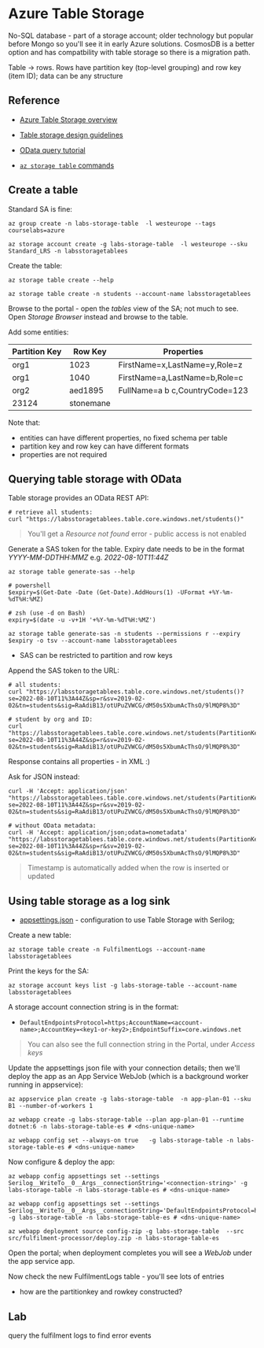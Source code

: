 # Azure Table Storage

No-SQL database - part of a storage account; older technology but popular before Mongo so you'll see it in early Azure solutions. CosmosDB is a better option and has compatbility with table storage so there is a migration path.

Table -> rows. Rows have partition key (top-level grouping) and row key (item ID); data can be any structure

## Reference

- [Azure Table Storage overview](https://docs.microsoft.com/en-us/azure/storage/tables/table-storage-overview)

- [Table storage design guidelines](https://docs.microsoft.com/en-us/azure/storage/tables/table-storage-design-guidelines)

- [OData query tutorial](https://www.odata.org/getting-started/basic-tutorial/#queryData)

- [`az storage table` commands](https://docs.microsoft.com/en-us/cli/azure/storage/table?view=azure-cli-latest)

## Create a table

Standard SA is fine:

```
az group create -n labs-storage-table  -l westeurope --tags courselabs=azure

az storage account create -g labs-storage-table  -l westeurope --sku Standard_LRS -n labsstoragetablees
```


Create the table:

```
az storage table create --help

az storage table create -n students --account-name labsstoragetablees
```

Browse to the portal - open the _tables_ view of the SA; not much to see. Open _Storage Browser_ instead and browse to the table.

Add some entities:

|Partition Key| Row Key | Properties|
|-|-|-|
|org1|1023|FirstName=x,LastName=y,Role=z|
|org1|1040|FirstName=a,LastName=b,Role=c|
|org2|aed1895|FullName=a b c,CountryCode=123|
|23124|stonemane||

Note that:

- entities can have different properties, no fixed schema per table
- partition key and row key can have different formats
- properties are not required

## Querying table storage with OData

Table storage provides an OData REST API:

```
# retrieve all students:
curl "https://labsstoragetablees.table.core.windows.net/students()"	
```

> You'll get a _Resource not found_ error - public access is not enabled

Generate a SAS token for the table. Expiry date needs to be in the format _YYYY-MM-DDTHH:MMZ_ e.g. _2022-08-10T11:44Z_

```
az storage table generate-sas --help 

# powershell
$expiry=$(Get-Date -Date (Get-Date).AddHours(1) -UFormat +%Y-%m-%dT%H:%MZ)

# zsh (use -d on Bash)
expiry=$(date -u -v+1H '+%Y-%m-%dT%H:%MZ')

az storage table generate-sas -n students --permissions r --expiry $expiry -o tsv --account-name labsstoragetablees
```

- SAS can be restricted to partition and row keys

Append the SAS token to the URL:

```
# all students:
curl "https://labsstoragetablees.table.core.windows.net/students()?se=2022-08-10T11%3A44Z&sp=r&sv=2019-02-02&tn=students&sig=RaAdiB13/otUPuZVWCG/dM50s5XbumAcThsO/9lMQP8%3D"

# student by org and ID:
curl "https://labsstoragetablees.table.core.windows.net/students(PartitionKey='org1',RowKey='1040')?se=2022-08-10T11%3A44Z&sp=r&sv=2019-02-02&tn=students&sig=RaAdiB13/otUPuZVWCG/dM50s5XbumAcThsO/9lMQP8%3D"
```

Response contains all properties - in XML :)

Ask for JSON instead:

```
curl -H 'Accept: application/json' "https://labsstoragetablees.table.core.windows.net/students(PartitionKey='org1',RowKey='1023')?se=2022-08-10T11%3A44Z&sp=r&sv=2019-02-02&tn=students&sig=RaAdiB13/otUPuZVWCG/dM50s5XbumAcThsO/9lMQP8%3D"

# without OData metadata:
curl -H 'Accept: application/json;odata=nometadata' "https://labsstoragetablees.table.core.windows.net/students(PartitionKey='org1',RowKey='1023')?se=2022-08-10T11%3A44Z&sp=r&sv=2019-02-02&tn=students&sig=RaAdiB13/otUPuZVWCG/dM50s5XbumAcThsO/9lMQP8%3D"
```

> Timestamp is automatically added when the row is inserted or updated

## Using table storage as a log sink

- [appsettings.json](src/fulfilment-processor/appsettings.json) - configuration to use Table Storage with Serilog;

Create a new table:

```
az storage table create -n FulfilmentLogs --account-name labsstoragetablees
```

Print the keys for the SA:

```
az storage account keys list -g labs-storage-table --account-name labsstoragetablees
```

A storage account connection string is in the format:

- `DefaultEndpointsProtocol=https;AccountName=<account-name>;AccountKey=<key1-or-key2>;EndpointSuffix=core.windows.net`

> You can also see the full connection string in the Portal, under _Access keys_

Update the appsettings json file with your connection details; then we'll deploy the app as an App Service WebJob (which is a background worker running in appservice):

```
az appservice plan create -g labs-storage-table  -n app-plan-01 --sku B1 --number-of-workers 1

az webapp create -g labs-storage-table --plan app-plan-01 --runtime dotnet:6 -n labs-storage-table-es # <dns-unique-name>

az webapp config set --always-on true   -g labs-storage-table -n labs-storage-table-es # <dns-unique-name>
```

Now configure & deploy the app:

```
az webapp config appsettings set --settings Serilog__WriteTo__0__Args__connectionString='<connection-string>' -g labs-storage-table -n labs-storage-table-es # <dns-unique-name> 

az webapp config appsettings set --settings Serilog__WriteTo__0__Args__connectionString='DefaultEndpointsProtocol=https;AccountName=labsstoragetablees;AccountKey=vC1xD9I8hUjJYF7OnpPS4R5gAfON/bDaExiLy+9kEYLxEJG8PmMsLFNXpPB9IFrrm6jnw38swxMh+AStw8Oepw==;EndpointSuffix=core.windows.net' -g labs-storage-table -n labs-storage-table-es # <dns-unique-name>

az webapp deployment source config-zip -g labs-storage-table  --src src/fulfilment-processor/deploy.zip -n labs-storage-table-es
```

Open the portal; when deployment completes you will see a _WebJob_ under the app service app.

Now check the new FulfilmentLogs table - you'll see lots of entries

- how are the partitionkey and rowkey constructed?


## Lab

query the fulfilment logs to find error events